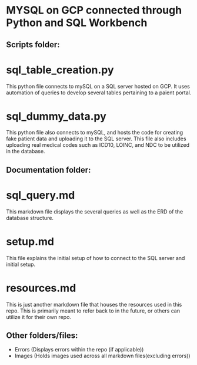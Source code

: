 # MYSQL on GCP connected through Python and SQL Workbench

## Scripts folder:
# sql_table_creation.py
This python file connects to mySQL on a SQL server hosted on GCP.  It uses automation of queries to develop several tables pertaining to a paient portal.  

# sql_dummy_data.py
This python file also connects to mySQL, and hosts the code for creating fake patient data and uploading it to the SQL server.  This file also includes uploading real medical codes such as ICD10, LOINC, and NDC to be utilized in the database.

## Documentation folder:
# sql_query.md
This markdown file displays the several queries as well as the ERD of the database structure.  

# setup.md
This file explains the initial setup of how to connect to the SQL server and initial setup.

# resources.md
This is just another markdown file that houses the resources used in this repo. This is primarily meant to refer back to in the future, or others can utilize it for their own repo.

## Other folders/files:
- Errors (Displays errors within the repo (if applicable))
- Images (Holds images used across all markdown files(excluding errors))